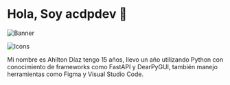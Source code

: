 # Hola, Soy acdpdev 👋
![Banner](https://github.com/ACDPDEV/acdpdev/assets/174844847/9cb9302f-f0fd-4045-8636-5c6e0ac73fc6)

![Icons](https://github.com/ACDPDEV/acdpdev/assets/174844847/a8088ed1-7f8a-4e3e-b5f4-dd6d7b7dd54a)

Mi nombre es Ahilton Díaz tengo 15 años, llevo un año utilizando Python con conocimiento de frameworks como FastAPI y DearPyGUI, también manejo herramientas como Figma y Visual Studio Code.
